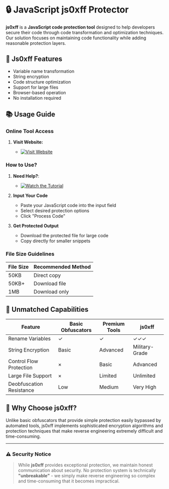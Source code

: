 # 🔒 JavaScript js0xff Protector

**js0xff** is a **JavaScript code protection tool** designed to help developers secure their code through code transformation and optimization techniques. Our solution focuses on maintaining code functionality while adding reasonable protection layers.

## 🎯 Js0xff Features 

- Variable name transformation
- String encryption
- Code structure optimization
- Support for large files
- Browser-based operation
- No installation required

## 📚 Usage Guide

### Online Tool Access

1. **Visit Website:**

    - [![Visit Website](https://img.shields.io/badge/Visit-Website-blue?style=for-the-badge)](https://sujon0xff.github.io/js0xff/)

### How to Use?

1. **Need Help?**:

   - [![Watch the Tutorial](https://img.shields.io/badge/Watch-Tutorial-red?style=for-the-badge&logo=youtube)](https://youtu.be/VUyWnsrJFd0?si=cyi3eb5fURzRQcFO)

2. **Input Your Code**
   - Paste your JavaScript code into the input field
   - Select desired protection options
   - Click "Process Code"

3. **Get Protected Output**
   - Download the protected file for large code
   - Copy directly for smaller snippets

### File Size Guidelines

| File Size | Recommended Method |
|-----------|-------------------|
|   50KB    | Direct copy       |
|   50KB+   | Download file     |
|   1MB     | Download only     |

## 💪 Unmatched Capabilities

| Feature | Basic Obfuscators | Premium Tools | js0xff |
|---------|------------------|---------------|---------|
| Rename Variables | ✓ | ✓ | ✓✓✓ |
| String Encryption | Basic | Advanced | Military-Grade |
| Control Flow Protection | × | Basic | Advanced |
| Large File Support | × | Limited | Unlimited |
| Deobfuscation Resistance | Low | Medium | Very High |

## 🌟 Why Choose js0xff?

Unlike basic obfuscators that provide simple protection easily bypassed by automated tools, js0xff implements sophisticated encryption algorithms and protection techniques that make reverse engineering extremely difficult and time-consuming.

---

### ⚠️ Security Notice
> While **js0xff** provides exceptional protection, we maintain honest communication about security. No protection system is technically **"unbreakable"** - we simply make reverse engineering so complex and time-consuming that it becomes impractical.
> 
